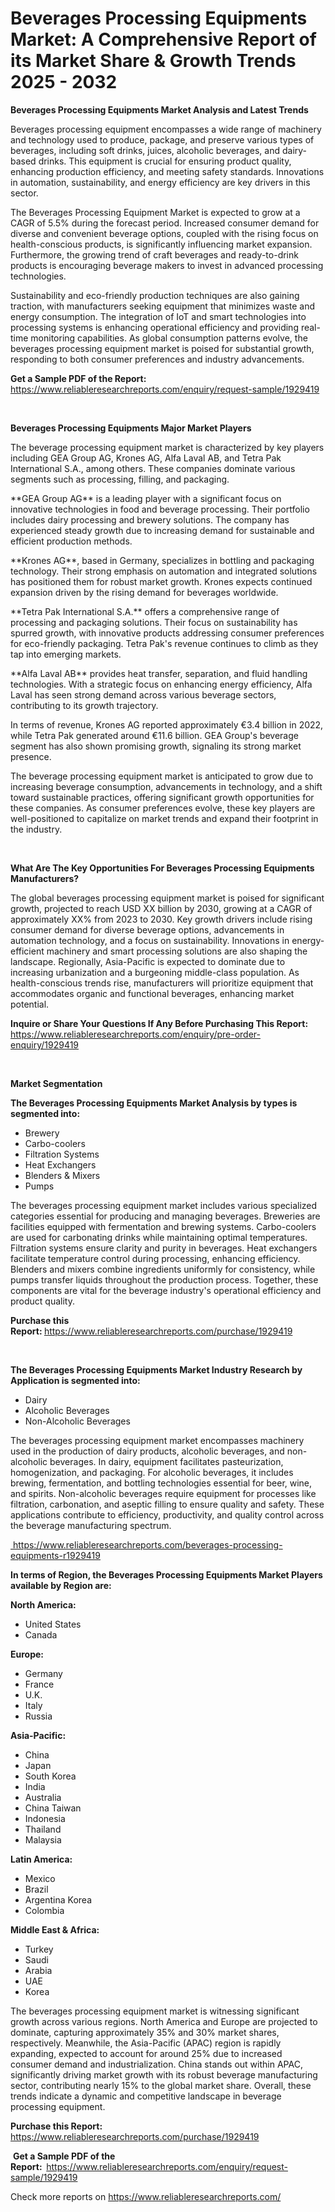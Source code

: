 <p><h1>Beverages Processing Equipments Market: A Comprehensive Report of its Market Share & Growth Trends 2025 - 2032</h1></p><p><strong>Beverages Processing Equipments Market Analysis and Latest Trends</strong></p>
<p><p>Beverages processing equipment encompasses a wide range of machinery and technology used to produce, package, and preserve various types of beverages, including soft drinks, juices, alcoholic beverages, and dairy-based drinks. This equipment is crucial for ensuring product quality, enhancing production efficiency, and meeting safety standards. Innovations in automation, sustainability, and energy efficiency are key drivers in this sector.</p><p>The Beverages Processing Equipment Market is expected to grow at a CAGR of 5.5% during the forecast period. Increased consumer demand for diverse and convenient beverage options, coupled with the rising focus on health-conscious products, is significantly influencing market expansion. Furthermore, the growing trend of craft beverages and ready-to-drink products is encouraging beverage makers to invest in advanced processing technologies. </p><p>Sustainability and eco-friendly production techniques are also gaining traction, with manufacturers seeking equipment that minimizes waste and energy consumption. The integration of IoT and smart technologies into processing systems is enhancing operational efficiency and providing real-time monitoring capabilities. As global consumption patterns evolve, the beverages processing equipment market is poised for substantial growth, responding to both consumer preferences and industry advancements.</p></p>
<p><strong>Get a Sample PDF of the Report:&nbsp;</strong> <a href="https://www.reliableresearchreports.com/enquiry/request-sample/1929419?utm_campaign=3360&utm_medium=2&utm_source=Github&utm_content=ia&utm_term=29032025&utm_id=beverages-processing-equipments">https://www.reliableresearchreports.com/enquiry/request-sample/1929419</a></p>
<p>&nbsp;</p>
<p><strong>Beverages Processing Equipments Major Market Players</strong></p>
<p><p>The beverage processing equipment market is characterized by key players including GEA Group AG, Krones AG, Alfa Laval AB, and Tetra Pak International S.A., among others. These companies dominate various segments such as processing, filling, and packaging.</p><p>**GEA Group AG** is a leading player with a significant focus on innovative technologies in food and beverage processing. Their portfolio includes dairy processing and brewery solutions. The company has experienced steady growth due to increasing demand for sustainable and efficient production methods.</p><p>**Krones AG**, based in Germany, specializes in bottling and packaging technology. Their strong emphasis on automation and integrated solutions has positioned them for robust market growth. Krones expects continued expansion driven by the rising demand for beverages worldwide.</p><p>**Tetra Pak International S.A.** offers a comprehensive range of processing and packaging solutions. Their focus on sustainability has spurred growth, with innovative products addressing consumer preferences for eco-friendly packaging. Tetra Pak's revenue continues to climb as they tap into emerging markets.</p><p>**Alfa Laval AB** provides heat transfer, separation, and fluid handling technologies. With a strategic focus on enhancing energy efficiency, Alfa Laval has seen strong demand across various beverage sectors, contributing to its growth trajectory.</p><p>In terms of revenue, Krones AG reported approximately €3.4 billion in 2022, while Tetra Pak generated around €11.6 billion. GEA Group's beverage segment has also shown promising growth, signaling its strong market presence.</p><p>The beverage processing equipment market is anticipated to grow due to increasing beverage consumption, advancements in technology, and a shift toward sustainable practices, offering significant growth opportunities for these companies. As consumer preferences evolve, these key players are well-positioned to capitalize on market trends and expand their footprint in the industry.</p></p>
<p>&nbsp;</p>
<p><strong>What Are The Key Opportunities For Beverages Processing Equipments Manufacturers?</strong></p>
<p><p>The global beverages processing equipment market is poised for significant growth, projected to reach USD XX billion by 2030, growing at a CAGR of approximately XX% from 2023 to 2030. Key growth drivers include rising consumer demand for diverse beverage options, advancements in automation technology, and a focus on sustainability. Innovations in energy-efficient machinery and smart processing solutions are also shaping the landscape. Regionally, Asia-Pacific is expected to dominate due to increasing urbanization and a burgeoning middle-class population. As health-conscious trends rise, manufacturers will prioritize equipment that accommodates organic and functional beverages, enhancing market potential.</p></p>
<p><strong>Inquire or Share Your Questions If Any Before Purchasing This Report:</strong> <a href="https://www.reliableresearchreports.com/enquiry/pre-order-enquiry/1929419?utm_campaign=3360&utm_medium=2&utm_source=Github&utm_content=ia&utm_term=29032025&utm_id=beverages-processing-equipments">https://www.reliableresearchreports.com/enquiry/pre-order-enquiry/1929419</a></p>
<p>&nbsp;</p>
<p><strong>Market Segmentation</strong></p>
<p><strong>The Beverages Processing Equipments Market Analysis by types is segmented into:</strong></p>
<p><ul><li>Brewery</li><li>Carbo-coolers</li><li>Filtration Systems</li><li>Heat Exchangers</li><li>Blenders & Mixers</li><li>Pumps</li></ul></p>
<p><p>The beverages processing equipment market includes various specialized categories essential for producing and managing beverages. Breweries are facilities equipped with fermentation and brewing systems. Carbo-coolers are used for carbonating drinks while maintaining optimal temperatures. Filtration systems ensure clarity and purity in beverages. Heat exchangers facilitate temperature control during processing, enhancing efficiency. Blenders and mixers combine ingredients uniformly for consistency, while pumps transfer liquids throughout the production process. Together, these components are vital for the beverage industry's operational efficiency and product quality.</p></p>
<p><strong>Purchase this Report:&nbsp;</strong><a href="https://www.reliableresearchreports.com/purchase/1929419?utm_campaign=3360&utm_medium=2&utm_source=Github&utm_content=ia&utm_term=29032025&utm_id=beverages-processing-equipments">https://www.reliableresearchreports.com/purchase/1929419</a></p>
<p>&nbsp;</p>
<p><strong>The Beverages Processing Equipments Market Industry Research by Application is segmented into:</strong></p>
<p><ul><li>Dairy</li><li>Alcoholic Beverages</li><li>Non-Alcoholic Beverages</li></ul></p>
<p><p>The beverages processing equipment market encompasses machinery used in the production of dairy products, alcoholic beverages, and non-alcoholic beverages. In dairy, equipment facilitates pasteurization, homogenization, and packaging. For alcoholic beverages, it includes brewing, fermentation, and bottling technologies essential for beer, wine, and spirits. Non-alcoholic beverages require equipment for processes like filtration, carbonation, and aseptic filling to ensure quality and safety. These applications contribute to efficiency, productivity, and quality control across the beverage manufacturing spectrum.</p></p>
<p><a href="https://www.reliableresearchreports.com/beverages-processing-equipments-r1929419?utm_campaign=3360&utm_medium=2&utm_source=Github&utm_content=ia&utm_term=29032025&utm_id=beverages-processing-equipments">&nbsp;https://www.reliableresearchreports.com/beverages-processing-equipments-r1929419</a></p>
<p><strong>In terms of Region, the Beverages Processing Equipments Market Players available by Region are:</strong></p>
<p>
    <p> <strong> North America: </strong>
        <ul>
            <li>United States</li>
            <li>Canada</li>
        </ul>
        </p> 
    <p> <strong> Europe: </strong>
        <ul>
            <li>Germany</li>
            <li>France</li>
            <li>U.K.</li>
            <li>Italy</li>
            <li>Russia</li>
        </ul>
        </p> 
    <p> <strong> Asia-Pacific: </strong>
        <ul>
            <li>China</li>
            <li>Japan</li>
            <li>South Korea</li>
            <li>India</li>
            <li>Australia</li>
            <li>China Taiwan</li>
            <li>Indonesia</li>
            <li>Thailand</li>
            <li>Malaysia</li>
        </ul>
        </p> 
    <p> <strong> Latin America: </strong>
        <ul>
            <li>Mexico</li>
            <li>Brazil</li>
            <li>Argentina Korea</li>
            <li>Colombia</li>
        </ul>
        </p> 
    <p> <strong> Middle East & Africa: </strong>
        <ul>
            <li>Turkey</li>
            <li>Saudi</li>
            <li>Arabia</li>
            <li>UAE</li>
            <li>Korea</li>
        </ul>
    </p>
    </p>
<p><p>The beverages processing equipment market is witnessing significant growth across various regions. North America and Europe are projected to dominate, capturing approximately 35% and 30% market shares, respectively. Meanwhile, the Asia-Pacific (APAC) region is rapidly expanding, expected to account for around 25% due to increased consumer demand and industrialization. China stands out within APAC, significantly driving market growth with its robust beverage manufacturing sector, contributing nearly 15% to the global market share. Overall, these trends indicate a dynamic and competitive landscape in beverage processing equipment.</p></p>
<p><strong>Purchase this Report: </strong><a href="https://www.reliableresearchreports.com/purchase/1929419?utm_campaign=3360&utm_medium=2&utm_source=Github&utm_content=ia&utm_term=29032025&utm_id=beverages-processing-equipments">https://www.reliableresearchreports.com/purchase/1929419</a></p>
<p>&nbsp;<strong>Get a Sample PDF of the Report:&nbsp;&nbsp;</strong><a href="https://www.reliableresearchreports.com/enquiry/request-sample/1929419?utm_campaign=3360&utm_medium=2&utm_source=Github&utm_content=ia&utm_term=29032025&utm_id=beverages-processing-equipments">https://www.reliableresearchreports.com/enquiry/request-sample/1929419</a></p>
<p><strong></strong></p>
<p>Check more reports on <a href="https://www.reliableresearchreports.com/?utm_campaign=3360&utm_medium=2&utm_source=Github&utm_content=ia&utm_term=29032025&utm_id=beverages-processing-equipments">https://www.reliableresearchreports.com/</a></p>